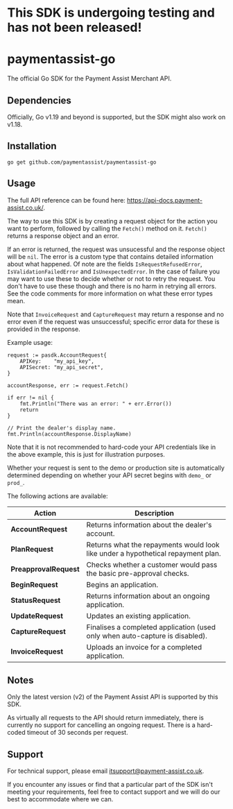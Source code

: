 # This SDK is undergoing testing and has not been released!

# paymentassist-go

The official Go SDK for the Payment Assist Merchant API.

## Dependencies

Officially, Go v1.19 and beyond is supported, but the SDK might also work on v1.18.

## Installation

`go get github.com/paymentassist/paymentassist-go`

## Usage

The full API reference can be found here: https://api-docs.payment-assist.co.uk/.

The way to use this SDK is by creating a request object for the action you want to perform, followed by calling the `Fetch()` method on it. `Fetch()` returns a response object and an error.

If an error is returned, the request was unsucessful and the response object will be `nil`. The error is a custom type that contains detailed information about what happened. Of note are the fields `IsRequestRefusedError`, `IsValidationFailedError` and `IsUnexpectedError`. In the case of failure you may want to use these to decide whether or not to retry the request. You don't have to use these though and there is no harm in retrying all errors. See the code comments for more information on what these error types mean.

Note that `InvoiceRequest` and `CaptureRequest` may return a response and no error even if the request was unsuccessful; specific error data for these is provided in the response.

Example usage:

```
request := pasdk.AccountRequest{
	APIKey:    "my_api_key",
	APISecret: "my_api_secret",
}

accountResponse, err := request.Fetch()

if err != nil {
    fmt.Println("There was an error: " + err.Error())
	return
}

// Print the dealer's display name.
fmt.Println(accountResponse.DisplayName)
```

Note that it is not recommended to hard-code your API credentials like in the above example, this is just for illustration purposes.

Whether your request is sent to the demo or production site is automatically determined depending on whether your API secret begins with `demo_` or `prod_`.

The following actions are available:

| Action | Description |
|--------|-------------|
| __AccountRequest__ | Returns information about the dealer's account. |
| __PlanRequest__ | Returns what the repayments would look like under a hypothetical repayment plan. |
| __PreapprovalRequest__ | Checks whether a customer would pass the basic pre-approval checks. |
| __BeginRequest__ | Begins an application. |
| __StatusRequest__ | Returns information about an ongoing application. |
| __UpdateRequest__ | Updates an existing application. |
| __CaptureRequest__ | Finalises a completed application (used only when auto-capture is disabled). |
| __InvoiceRequest__ | Uploads an invoice for a completed application. |

## Notes

Only the latest version (v2) of the Payment Assist API is supported by this SDK.

As virtually all requests to the API should return immediately, there is currently no support for cancelling an ongoing request. There is a hard-coded timeout of 30 seconds per request.

## Support

For technical support, please email [itsupport@payment-assist.co.uk](mailto:itsupport@payment-assist.co.uk).

If you encounter any issues or find that a particular part of the SDK isn't meeting your requirements, feel free to contact support and we will do our best to accommodate where we can.